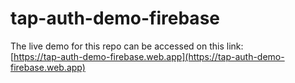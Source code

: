 # tap-auth-demo-firebase

The live demo for this repo can be accessed on this link:<br>
[https://tap-auth-demo-firebase.web.app](https://tap-auth-demo-firebase.web.app)